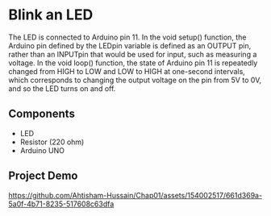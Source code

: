 # Blink an LED

The LED is connected to Arduino pin 11. In the void setup() function, the Arduino pin defined by the LEDpin variable is defined as an OUTPUT pin, rather than an INPUTpin that would be used for input, such as measuring a voltage. In the void loop() function, the state of Arduino pin 11 is repeatedly changed from HIGH to LOW and LOW to HIGH at one-second intervals, which corresponds to changing the output voltage on the pin from 5V to 0V, and so the LED turns on and off.

## Components

- LED
- Resistor (220 ohm)
- Arduino UNO

## Project Demo

https://github.com/Ahtisham-Hussain/Chap01/assets/154002517/661d369a-5a0f-4b71-8235-517608c63dfa
